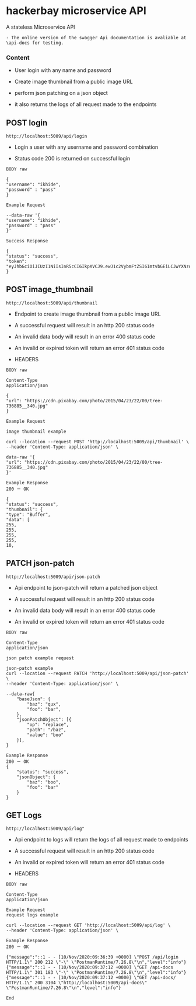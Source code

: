 # hackerbay microservice API

A stateless Microservice API

```
- The online version of the swagger Api documentation is avaliable at \api-docs for testing.
```

### Content

- User login with any name and password

- Create image thumbnail from a public image URL

- perform json patching on a json object

- it also returns the logs of all request made to the endpoints

###

## POST login

```
http://localhost:5009/api/login
```

- Login a user with any username and password combination

- Status code 200 is returned on successful login

```
BODY raw
```

```
{
"username": "ikhide",
"password" : "pass"
}
```

```
Example Request
```

```
--data-raw '{
"username": "ikhide",
"password" : "pass"
}'
```

```
Success Response
```

```
{
"status": "success",
"token": "eyJhbGciOiJIUzI1NiIsInR5cCI6IkpXVCJ9.ewJ1c2VybmFtZSI6ImtvbGEiLCJwYXNzd29yZCI6Im5mZGYiLCJpYXQiOjE1ODc3MzIzMzYsImV4cCI6MTU4NzczNTkzNn0.6CjatyGeybhQvZY8izragnWBx4IOPvRbRsAeSPZELPDL"
}
```

## POST image_thumbnail

```
http://localhost:5009/api/thumbnail
```

- Endpoint to create image thumbnail from a public image URL

- A successful request will result in an http 200 status code

- An invalid data body will result in an error 400 status code

- An invalid or expired token will return an error 401 status code

- HEADERS

```
BODY raw
```

```
Content-Type
application/json
```

```
{
"url": "https://cdn.pixabay.com/photo/2015/04/23/22/00/tree-736885__340.jpg"
}
```

```
Example Request
```

```
image thumbnail example
```

```
curl --location --request POST 'http://localhost:5009/api/thumbnail' \
--header 'Content-Type: application/json' \
```

```
data-raw '{
"url": "https://cdn.pixabay.com/photo/2015/04/23/22/00/tree-736885__340.jpg"
}'
```

```
Example Response
200 － OK
```

```
{
"status": "success",
"thumbnail": {
"type": "Buffer",
"data": [
255,
255,
255,
255,
10,
```

## PATCH json-patch

```
http://localhost:5009/api/json-patch
```

- Api endpoint to json-patch will return a patched json object

- A successful request will result in an http 200 status code

- An invalid data body will result in an error 400 status code

- An invalid or expired token will return an error 401 status code

```
BODY raw
```

```
Content-Type
application/json
```

```
json patch example request
```

```
json-patch example
curl --location --request PATCH 'http://localhost:5009/api/json-patch' \
--header 'Content-Type: application/json' \
```

```
--data-raw{
    "baseJson": {
        "baz": "qux",
        "foo": "bar",
    },
    "jsonPatchObject": [{
        "op": "replace",
        "path": "/baz",
        "value": "boo"
    }],
}
```

```
Example Response
200 － OK
{
    "status": "success",
    "jsonObject": {
        "baz": "boo",
        "foo": "bar"
    }
}
```

## GET Logs

```
http://localhost:5009/api/log"
```

- Api endpoint to logs will return the logs of all request made to endpoints

- A successful request will result in an http 200 status code

- An invalid or expired token will return an error 401 status code

- HEADERS

```
BODY raw
```

```
Content-Type
application/json
```

```
Example Request
request logs example
```

```
curl --location --request GET 'http://localhost:5009/api/log' \
--header 'Content-Type: application/json' \

```

```
Example Response
200 － OK
```

```
{"message":"::1 - - [10/Nov/2020:09:36:39 +0000] \"POST /api/login HTTP/1.1\" 200 212 \"-\" \"PostmanRuntime/7.26.8\"\n","level":"info"}
{"message":"::1 - - [10/Nov/2020:09:37:12 +0000] \"GET /api-docs HTTP/1.1\" 301 183 \"-\" \"PostmanRuntime/7.26.8\"\n","level":"info"}
{"message":"::1 - - [10/Nov/2020:09:37:12 +0000] \"GET /api-docs/ HTTP/1.1\" 200 3104 \"http://localhost:5009/api-docs\" \"PostmanRuntime/7.26.8\"\n","level":"info"}
```

```
End
```
